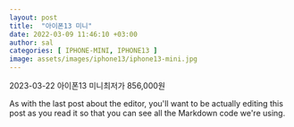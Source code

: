 ```yaml
---
layout: post
title:  "아이폰13 미니"
date: 2022-03-09 11:46:10 +03:00
author: sal
categories: [ IPHONE-MINI, IPHONE13 ]
image: assets/images/iphone13/iphone13-mini.jpg
---
```

2023-03-22 아이폰13 미니최저가 856,000원

As with the last post about the editor, you'll want to be actually editing this post as you read it so that you can see all the Markdown code we're using.